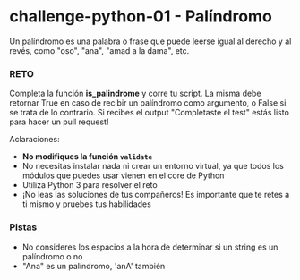 # challenge-python-01 - Palíndromo

Un palíndromo es una palabra o frase que puede leerse igual al derecho y al revés, como "oso", "ana", "amad a la dama", etc.

### RETO

Completa la función **is_palindrome** y corre tu script. La misma debe retornar True en caso de recibir un palíndromo como argumento, o False si se trata de lo contrario. Si recibes el output "Completaste el test" estás listo para hacer un pull request!

Aclaraciones:

- **No modifiques la función `validate`**
- No necesitas instalar nada ni crear un entorno virtual, ya que todos los módulos que puedes usar vienen en el core de Python
- Utiliza Python 3 para resolver el reto
- ¡No leas las soluciones de tus compañeros! Es importante que te retes a ti mismo y pruebes tus habilidades

### Pistas

- No consideres los espacios a la hora de determinar si un string es un palíndromo o no
- "Ana" es un palíndromo, 'anA' también
